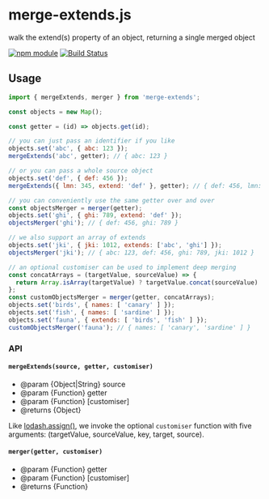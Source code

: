 # merge-extends.js

walk the extend(s) property of an object, returning a single merged object

[![npm module](https://img.shields.io/npm/v/merge-extends.svg)](https://www.npmjs.com/package/merge-extends)
[![Build Status](https://travis-ci.org/jokeyrhyme/merge-extends.js.png)](https://travis-ci.org/jokeyrhyme/merge-extends.js)


## Usage


```js
import { mergeExtends, merger } from 'merge-extends';

const objects = new Map();

const getter = (id) => objects.get(id);

// you can just pass an identifier if you like
objects.set('abc', { abc: 123 });
mergeExtends('abc', getter); // { abc: 123 }

// or you can pass a whole source object
objects.set('def', { def: 456 });
mergeExtends({ lmn: 345, extend: 'def' }, getter); // { def: 456, lmn: 345 }

// you can conveniently use the same getter over and over
const objectsMerger = merger(getter);
objects.set('ghi', { ghi: 789, extend: 'def' });
objectsMerger('ghi'); // { def: 456, ghi: 789 }

// we also support an array of extends
objects.set('jki', { jki: 1012, extends: ['abc', 'ghi'] });
objectsMerger('jki'); // { abc: 123, def: 456, ghi: 789, jki: 1012 }

// an optional customiser can be used to implement deep merging
const concatArrays = (targetValue, sourceValue) => {
  return Array.isArray(targetValue) ? targetValue.concat(sourceValue) : sourceValue;
};
const customObjectsMerger = merger(getter, concatArrays);
objects.set('birds', { names: [ 'canary' ] });
objects.set('fish', { names: [ 'sardine' ] });
objects.set('fauna', { extends: [ 'birds', 'fish' ] });
customObjectsMerger('fauna'); // { names: [ 'canary', 'sardine' ] }
```


### API


#### `mergeExtends(source, getter, customiser)`

- @param {Object|String} source
- @param {Function} getter
- @param {Function} [customiser]
- @returns {Object}

Like [lodash.assign()](https://lodash.com/docs#assign),
we invoke the optional `customiser` function with five arguments:
(targetValue, sourceValue, key, target, source).


#### `merger(getter, customiser)`

- @param {Function} getter
- @param {Function} [customiser]
- @returns {Function}
